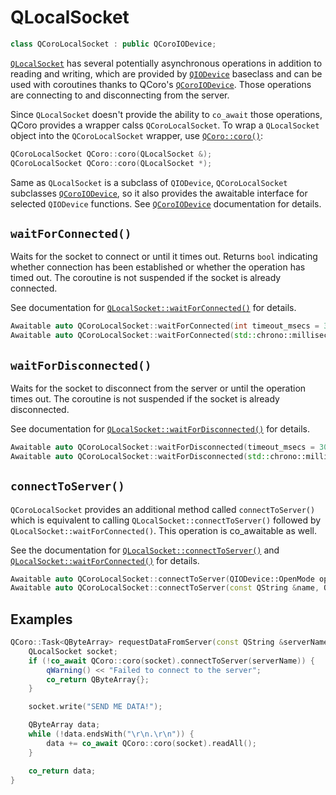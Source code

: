# QLocalSocket

```cpp
class QCoroLocalSocket : public QCoroIODevice;
```

[`QLocalSocket`][qtdoc-qlocalsocket] has several potentially asynchronous operations
in addition to reading and writing, which are provided by [`QIODevice`][qtdoc-qiodevice]
baseclass and can be used with coroutines thanks to QCoro's [`QCoroIODevice`][qcoro-qcoroiodevice].
Those operations are connecting to and disconnecting from the server.

Since `QLocalSocket` doesn't provide the ability to `co_await` those operations, QCoro provides
 a wrapper calss `QCoroLocalSocket`. To wrap a `QLocalSocket` object into the `QCoroLocalSocket`
 wrapper, use [`QCoro::coro()`][qcoro-coro]:

```cpp
QCoroLocalSocket QCoro::coro(QLocalSocket &);
QCoroLocalSocket QCoro::coro(QLocalSocket *);
```

Same as `QLocalSocket` is a subclass of `QIODevice`, `QCoroLocalSocket` subclasses
[`QCoroIODevice`][qcoro-qcoroiodevice], so it also provides the awaitable interface for selected
`QIODevice` functions. See [`QCoroIODevice`][qcoro-qcoroiodevice] documentation for details.

## `waitForConnected()`

Waits for the socket to connect or until it times out. Returns `bool` indicating whether
connection has been established or whether the operation has timed out. The coroutine
is not suspended if the socket is already connected.

See documentation for [`QLocalSocket::waitForConnected()`][qtdoc-qlocalsocket-waitForConnected]
for details.

```cpp
Awaitable auto QCoroLocalSocket::waitForConnected(int timeout_msecs = 30'000);
Awaitable auto QCoroLocalSocket::waitForConnected(std::chrono::milliseconds timeout);
```

## `waitForDisconnected()`

Waits for the socket to disconnect from the server or until the operation times out.
The coroutine is not suspended if the socket is already disconnected.

See documentation for [`QLocalSocket::waitForDisconnected()`][qtdoc-qlocalsocket-waitForDisconnected]
for details.

```cpp
Awaitable auto QCoroLocalSocket::waitForDisconnected(timeout_msecs = 30'000);
Awaitable auto QCoroLocalSocket::waitForDisconnected(std::chrono::milliseconds timeout);
```

## `connectToServer()`

`QCoroLocalSocket` provides an additional method called `connectToServer()` which is equivalent
to calling `QLocalSocket::connectToServer()` followed by `QLocalSocket::waitForConnected()`. This
operation is co_awaitable as well.

See the documentation for [`QLocalSocket::connectToServer()`][qtdoc-qlocalsocket-connectToServer] and
[`QLocalSocket::waitForConnected()`][qtdoc-qlocalsocket-waitForConnected] for details.

```cpp
Awaitable auto QCoroLocalSocket::connectToServer(QIODevice::OpenMode openMode = QIODevice::ReadOnly);
Awaitable auto QCoroLocalSocket::connectToServer(const QString &name, QIODevice::OpenMode openMode = QIODevice::ReadOnly);
```

## Examples

```cpp
QCoro::Task<QByteArray> requestDataFromServer(const QString &serverName) {
    QLocalSocket socket;
    if (!co_await QCoro::coro(socket).connectToServer(serverName)) {
        qWarning() << "Failed to connect to the server";
        co_return QByteArray{};
    }

    socket.write("SEND ME DATA!");

    QByteArray data;
    while (!data.endsWith("\r\n.\r\n")) {
        data += co_await QCoro::coro(socket).readAll();
    }

    co_return data;
}
```


[qtdoc-qiodevice]: https://doc.qt.io/qt-5/qiodevice.html
[qtdoc-qlocalsocket]: https://doc.qt.io/qt-5/qlocalsocket.html
[qtdoc-qlocalsocket-connectToServer]: https://doc.qt.io/qt-5/qlocalsocket.html#connectToServer
[qtdoc-qlocalsocket-waitForConnected]: https://doc.qt.io/qt-5/qlocalsocket.html#waitForConnected
[qtdoc-qlocalsocket-waitForDisconnected]: https://doc.qt.io/qt-5/qlocalsocket.html#waitForDisconnected
[qcoro-coro]: coro.md
[qcoro-qcoroiodevice]: qiodevice.md
